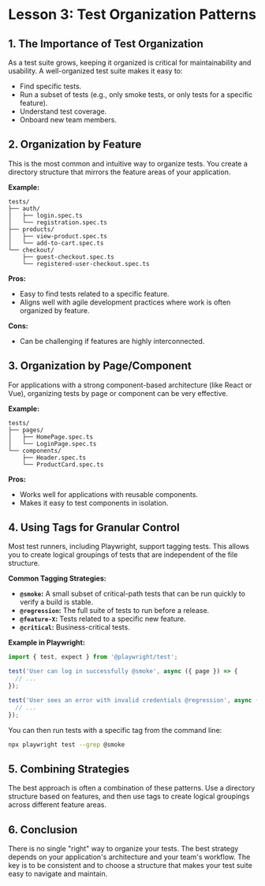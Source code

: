 # Lesson 3: Test Organization Patterns

## 1. The Importance of Test Organization

As a test suite grows, keeping it organized is critical for maintainability and usability. A well-organized test suite makes it easy to:
- Find specific tests.
- Run a subset of tests (e.g., only smoke tests, or only tests for a specific feature).
- Understand test coverage.
- Onboard new team members.

## 2. Organization by Feature

This is the most common and intuitive way to organize tests. You create a directory structure that mirrors the feature areas of your application.

**Example:**
```
tests/
├── auth/
│   ├── login.spec.ts
│   └── registration.spec.ts
├── products/
│   ├── view-product.spec.ts
│   └── add-to-cart.spec.ts
└── checkout/
    ├── guest-checkout.spec.ts
    └── registered-user-checkout.spec.ts
```

**Pros:**
- Easy to find tests related to a specific feature.
- Aligns well with agile development practices where work is often organized by feature.

**Cons:**
- Can be challenging if features are highly interconnected.

## 3. Organization by Page/Component

For applications with a strong component-based architecture (like React or Vue), organizing tests by page or component can be very effective.

**Example:**
```
tests/
├── pages/
│   ├── HomePage.spec.ts
│   └── LoginPage.spec.ts
└── components/
    ├── Header.spec.ts
    └── ProductCard.spec.ts
```

**Pros:**
- Works well for applications with reusable components.
- Makes it easy to test components in isolation.

## 4. Using Tags for Granular Control

Most test runners, including Playwright, support tagging tests. This allows you to create logical groupings of tests that are independent of the file structure.

**Common Tagging Strategies:**
- **`@smoke`:** A small subset of critical-path tests that can be run quickly to verify a build is stable.
- **`@regression`:** The full suite of tests to run before a release.
- **`@feature-X`:** Tests related to a specific new feature.
- **`@critical`:** Business-critical tests.

**Example in Playwright:**
```typescript
import { test, expect } from '@playwright/test';

test('User can log in successfully @smoke', async ({ page }) => {
  // ...
});

test('User sees an error with invalid credentials @regression', async ({ page }) => {
  // ...
});
```

You can then run tests with a specific tag from the command line:
```bash
npx playwright test --grep @smoke
```

## 5. Combining Strategies

The best approach is often a combination of these patterns. Use a directory structure based on features, and then use tags to create logical groupings across different feature areas.

## 6. Conclusion

There is no single "right" way to organize your tests. The best strategy depends on your application's architecture and your team's workflow. The key is to be consistent and to choose a structure that makes your test suite easy to navigate and maintain.